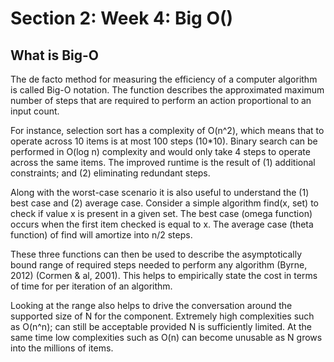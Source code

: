 # Section 2: Week 4: Big O()

## What is Big-O

The de facto method for measuring the efficiency of a computer algorithm is called Big-O notation. The function describes the approximated maximum number of steps that are required to perform an action proportional to an input count. 

For instance, selection sort has a complexity of O(n^2), which means that to operate across 10 items is at most 100 steps (10*10). Binary search can be performed in O(log n) complexity and would only take 4 steps to operate across the same items. The improved runtime is the result of (1) additional constraints; and (2) eliminating redundant steps.

Along with the worst-case scenario it is also useful to understand the (1) best case and (2) average case. Consider a simple algorithm find(x, set) to check if value x is present in a given set. The best case (omega function) occurs when the first item checked is equal to x. The average case (theta function) of find will amortize into n/2 steps.

These three functions can then be used to describe the asymptotically bound range of required steps needed to perform any algorithm (Byrne, 2012) (Cormen & al, 2001). This helps to empirically state the cost in terms of time for per iteration of an algorithm.

Looking at the range also helps to drive the conversation around the supported size of N for the component. Extremely high complexities such as O(n^n);  can still be acceptable provided N is sufficiently limited. At the same time low complexities such as O(n) can become unusable as N grows into the millions of items.
